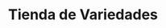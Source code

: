 ---
title: "Tienda de Variedades"
url: /ciudad-satelite/tienda-de-variedades-calle-hermano-e-morales-2/
shop: comodidad
---
